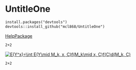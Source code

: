 # UntitleOne

```markdown
install.packages("devtools")
devtools::install_github("mcl868/UntitleOne")
```


[HelpPackage](https://github.com/mcl868/HelpPackage#helppackage)


```markdown
2+2

```
<a href="https://www.codecogs.com/eqnedit.php?latex=E(Y^x)=\int&space;E(Y\mid&space;M_k,&space;x,&space;C)f(M_k\mid&space;x,&space;C)f(C)d(M_k,&space;C)" target="_blank"><img src="https://latex.codecogs.com/gif.latex?E(Y^x)=\int&space;E(Y\mid&space;M_k,&space;x,&space;C)f(M_k\mid&space;x,&space;C)f(C)d(M_k,&space;C)" title="E(Y^x)=\int E(Y\mid M_k, x, C)f(M_k\mid x, C)f(C)d(M_k, C)" /></a>

```
2+2

```

